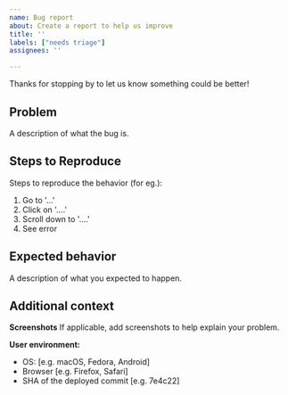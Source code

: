 ```yaml
---
name: Bug report
about: Create a report to help us improve
title: ''
labels: ["needs triage"]
assignees: ''

---
```


Thanks for stopping by to let us know something could be better!

## Problem

A description of what the bug is.

## Steps to Reproduce

Steps to reproduce the behavior (for eg.):

1. Go to '...'
2. Click on '....'
3. Scroll down to '....'
4. See error

## Expected behavior

A description of what you expected to happen.

## Additional context

**Screenshots**
If applicable, add screenshots to help explain your problem.

**User environment:**
 - OS: [e.g. macOS, Fedora, Android]
 - Browser [e.g. Firefox, Safari]
 - SHA of the deployed commit [e.g. 7e4c22] 
